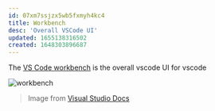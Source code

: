```yaml
---
id: 07xm7ssjzx5wb5fxmyh4kc4
title: Workbench
desc: 'Overall VSCode UI'
updated: 1655138316502
created: 1648303896687
---
```


The [VS Code workbench](https://code.visualstudio.com/api/extension-capabilities/extending-workbench) is the overall vscode UI for vscode

![workbench](https://code.visualstudio.com/assets/api/extension-capabilities/extending-workbench/workbench-contribution.png)

> Image from [Visual Studio Docs](https://code.visualstudio.com/api/extension-capabilities/extending-workbench)